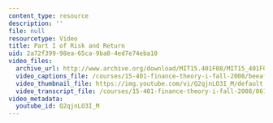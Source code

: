 ```yaml
---
content_type: resource
description: ''
file: null
resourcetype: Video
title: Part I of Risk and Return
uid: 2a72f399-98ea-65ca-9ba8-4ed7e74eba10
video_files:
  archive_url: http://www.archive.org/download/MIT15.401F08/MIT15_401F08_ses12_300k.mp4
  video_captions_file: /courses/15-401-finance-theory-i-fall-2008/beeafbf8438f541781b5c709d8a72d0e_Q2qjnLO3I_M.vtt
  video_thumbnail_file: https://img.youtube.com/vi/Q2qjnLO3I_M/default.jpg
  video_transcript_file: /courses/15-401-finance-theory-i-fall-2008/06195cdf1d59387308c2f44ac2f5e1d6_Q2qjnLO3I_M.pdf
video_metadata:
  youtube_id: Q2qjnLO3I_M
---
```

